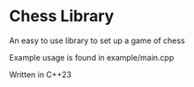 # Chess Library
An easy to use library to set up a game of chess

Example usage is found in example/main.cpp

Written in C++23

